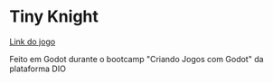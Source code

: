 # Tiny Knight 
[Link do jogo](https://isabelabu.itch.io/belabus-tiny-knight)

Feito em Godot durante o bootcamp "Criando Jogos com Godot" da plataforma DIO
